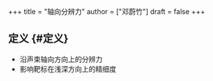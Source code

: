 +++
title = "轴向分辨力"
author = ["邓蔚竹"]
draft = false
+++

## 定义 {#定义}

-   沿声束轴向方向上的分辨力
-   影响靶标在浅深方向上的精细度